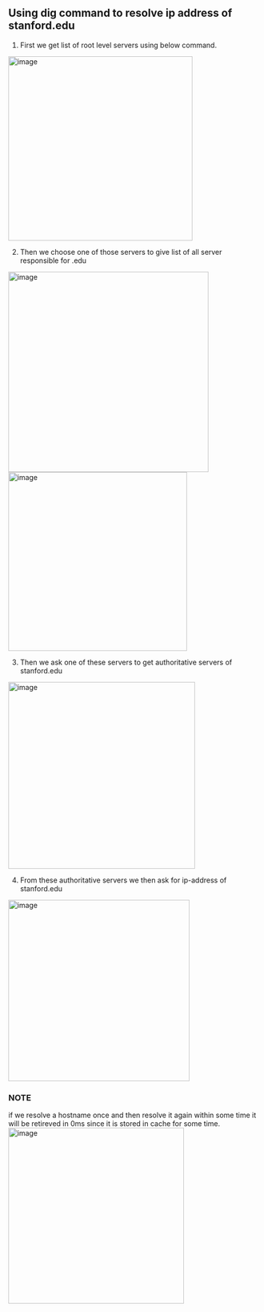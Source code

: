 ## Using dig command to resolve ip address of stanford.edu

1. First we get list of root level servers using below command.
<img width="368" alt="image" src="https://github.com/shwetasng/DevOps-Bootcamp-Learnings/assets/103261868/38db594c-d693-4407-92fa-247bf86b515f">

2. Then we choose one of those servers to give list of all server responsible for .edu
<img width="400" alt="image" src="https://github.com/shwetasng/DevOps-Bootcamp-Learnings/assets/103261868/222fc77b-244b-436d-b8fb-8fbbdeb7e3d5">
<img width="357" alt="image" src="https://github.com/shwetasng/DevOps-Bootcamp-Learnings/assets/103261868/221a3b59-9cb5-45bd-a67d-c77522513233">

3. Then we ask one of these servers to get authoritative servers of stanford.edu
<img width="373" alt="image" src="https://github.com/shwetasng/DevOps-Bootcamp-Learnings/assets/103261868/18966e39-f7d9-4d37-810c-9492b441724b">

4. From these authoritative servers we then ask for ip-address of stanford.edu
<img width="362" alt="image" src="https://github.com/shwetasng/DevOps-Bootcamp-Learnings/assets/103261868/efbdf00b-4447-48a1-806a-8be9cb644590">

### NOTE
if we resolve a hostname once and then resolve it again within some time it will be retireved in 0ms since it is stored in cache for some time.
<img width="351" alt="image" src="https://github.com/shwetasng/DevOps-Bootcamp-Learnings/assets/103261868/e44a0ac6-5030-425e-80f7-cb0a716127a3">




 

